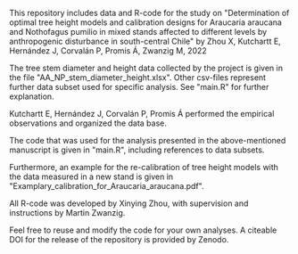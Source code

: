 This repository includes data and R-code for the study on "Determination of optimal tree height models and calibration designs for Araucaria araucana and Nothofagus pumilio in mixed stands affected to different levels by anthropogenic disturbance in south-central Chile" by Zhou X, Kutchartt E, Hernández J, Corvalán P, Promis Á, Zwanzig M, 2022

The tree stem diameter and height data collected by the project is given in the file "AA_NP_stem_diameter_height.xlsx". Other csv-files represent further data subset used for specific analysis. See "main.R" for further explanation.

  Kutchartt E, Hernández J, Corvalán P, Promis Á performed the empirical observations and organized the data base.

The code that was used for the analysis presented in the above-mentioned manuscript is given in "main.R", including references to data subsets.

Furthermore, an example for the re-calibration of tree height models with the data measured in a new stand is given in "Examplary_calibration_for_Araucaria_araucana.pdf".

 All R-code was developed by Xinying Zhou, with supervision and instructions by Martin Zwanzig.

Feel free to reuse and modify the code for your own analyses. A citeable DOI for the release of the repository is provided by Zenodo.
